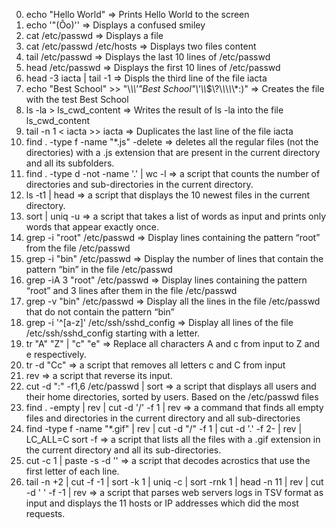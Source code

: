 0. echo "Hello World" => Prints Hello World to the screen
1. echo '"(Ôo)'\' => Displays a confused smiley
2. cat /etc/passwd => Displays a file
3. cat /etc/passwd /etc/hosts => Displays two files content
4. tail /etc/passwd => Displays the last 10 lines of /etc/passwd
5. head /etc/passwd => Displays the first 10 lines of /etc/passwd
6. head -3 iacta | tail -1 => Displs the third line of the file iacta
7. echo "Best School" >> "\\*\\\\'\"Best School\"\\'\\\\*$\\?\\*\\*\\*\\*\\*:)" => Creates the file with the test Best School
8. ls -la > ls_cwd_content => Writes the result of ls -la into the file ls_cwd_content
9. tail -n 1 < iacta >> iacta => Duplicates the last line of the file iacta
10. find . -type f -name "*.js" -delete => deletes all the regular files (not the directories) with a .js extension that are present in the current directory and all its subfolders.
11. find . -type d -not -name '.' | wc -l =>  a script that counts the number of directories and sub-directories in the current directory.
12. ls -t1 | head => a script that displays the 10 newest files in the current directory.
13. sort | uniq -u =>  a script that takes a list of words as input and prints only words that appear exactly once.
14. grep -i "root" /etc/passwd => Display lines containing the pattern “root” from the file /etc/passwd
15. grep -i "bin" /etc/passwd => Display the number of lines that contain the pattern “bin” in the file /etc/passwd
16. grep -iA 3 "root" /etc/passwd => Display lines containing the pattern “root” and 3 lines after them in the file /etc/passwd
17. grep -v "bin" /etc/passwd => Display all the lines in the file /etc/passwd that do not contain the pattern “bin”
18. grep -i '^[a-z]' /etc/ssh/sshd_config => Display all lines of the file /etc/ssh/sshd_config starting with a letter.
19. tr "A" "Z" | "c" "e" => Replace all characters A and c from input to Z and e respectively.
20. tr -d "Cc" => a script that removes all letters c and C from input
21. rev => a script that reverse its input.
22. cut -d ":" -f1,6 /etc/passwd | sort => a script that displays all users and their home directories, sorted by users. Based on the /etc/passwd files
23. find . -empty | rev | cut -d '/' -f 1 | rev => a command that finds all empty files and directories in the current directory and all sub-directories
24. find -type f -name "*.gif" | rev | cut -d "/" -f 1 | cut -d '.' -f 2- | rev | LC_ALL=C sort -f =>  a script that lists all the files with a .gif extension in the current directory and all its sub-directories.
25. cut -c 1 | paste -s -d '' =>  a script that decodes acrostics that use the first letter of each line.
26. tail -n +2 | cut -f -1 | sort -k 1 | uniq -c | sort -rnk 1 | head -n 11 | rev | cut -d ' ' -f -1 | rev =>  a script that parses web servers logs in TSV format as input and displays the 11 hosts or IP addresses which did the most requests. 
